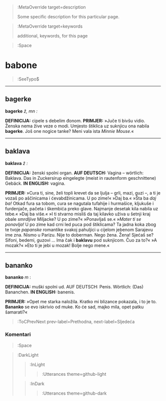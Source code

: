 > :MetaOverride target=description
>
> Some specific description for this particular page.

> :MetaOverride target=keywords
>
> additional, keywords, for this page



> :Space

# babone

> :SeeTypo$

****

## bagerke

__bagerke__ _ž, mn :_

__DEFINICIJA:__ cipele s debelim đonom.
__PRIMJER:__ »Juče ti bivšu vidio. Ženska nema žive veze o modi. Umjesto štiklica uz suknjicu ona nabila __bagerke__. Još one nogice tanke? Meni vala ista _Minnie Mouse_.«

****

## baklava

__baklava__ _ž :_

__DEFINICIJA:__ ženski spolni organ. __AUF DEUTSCH:__ Vagina – wörtlich: Baklava. Das in Zuckersirup eingelegte (meist in rautenform geschnittene) Gebäck. __IN ENGLISH:__ vagina.

__PRIMJER:__ »Cura ti, sine, želi topli krevet da se ljulja – grli, mazi, guzi –, a ti je vozaš po aščinicama i ćevabdžinicama. U po zime!« »Daj ba.« »Šta ba _daj ba!_ Otkad fura sa tobom, cura se nagutala tufahije i hurmašice, kljukuše i furdenjače, pačeta i škembića preko glave. Najmanje desetak kila nabila uz tebe.« »Daj ba više.« »I ti stvarno misliš da taj kilavko uživa u šetnji kraj obale _smrdljive_ Miljacke? U po zime?« »Ponavljaš se.« »_Mater ti se ponavlja!_ U po zime kad crni led puca pod štiklicama? Ta jadna koka zbog te tvoje _papanske_ romantike svakoj pahuljici u cijelom jebenom Sarajevu ime zna. Nismo u Parizu. Nije to doberman. Nego žena. Žena! Sjećaš se? Sifoni, bedemi, guzovi … Ima čak i __baklavu__ pod suknjicom. Čuo za to?« »A mozak?« »Eto ti je jebi u mozak! Bolje nego mene.«

****

## bananko

__bananko__ _m_ :

__DEFINICIJA:__ muški spolni ud. AUF DEUTSCH: Penis. Wörtlich: (Das) Bananchen. __IN ENGLISH:__ banenis.

__PRIMJER:__ »Opet me starka naložila. Kratko mi blizance pokazala, i to je to. __Bananko__ se evo iskrivio od muke. Ko će sad, majko mila, opet patku šamarati?«

> :ToCPrevNext prev-label=Prethodna, next-label=Sljedeća

### Komentari

> :Space



> :DarkLight
> > :InLight
> >
> > > :Utterances theme=github-light
>
> > :InDark
> >
> > > :Utterances theme=github-dark